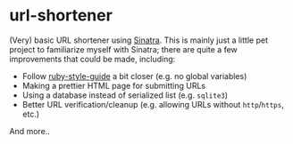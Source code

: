 # url-shortener
(Very) basic URL shortener using [Sinatra](http://sinatrarb.com).
This is mainly just a little pet project to familiarize myself with Sinatra; there are quite a few improvements that could be made, including:

- Follow [ruby-style-guide](https://github.com/bbatsov/ruby-style-guide) a bit closer (e.g. no global variables)
- Making a prettier HTML page for submitting URLs
- Using a database instead of serialized list (e.g. `sqlite3`)
- Better URL verification/cleanup (e.g. allowing URLs without `http`/`https`, etc.)

And more..
